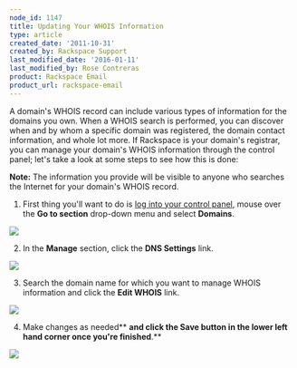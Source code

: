 ```yaml
---
node_id: 1147
title: Updating Your WHOIS Information
type: article
created_date: '2011-10-31'
created_by: Rackspace Support
last_modified_date: '2016-01-11'
last_modified_by: Rose Contreras
product: Rackspace Email
product_url: rackspace-email
---
```


A domain's WHOIS record can include various types of information for the
domains you own. When a WHOIS search is performed, you can discover when
and by whom a specific domain was registered, the domain contact
information, and whole lot more. If Rackspace is your domain's
registrar, you can manage your domain's WHOIS information through the
control panel; let's take a look at some steps to see how this is
done:

**Note:** The information you provide will be visible to anyone
who searches the Internet for your domain's WHOIS record.

1. First thing you'll want to do is [log into your control panel](https://cp.rackspace.com/), mouse over the **Go to section** drop-down menu and select **Domains**.

  ![](http://c800721.r21.cf2.rackcdn.com/UpdatingYourWhoisInformation.png)

2. In the **Manage** section, click the **DNS Settings** link.

  ![](http://c800721.r21.cf2.rackcdn.com/UpdatingYourWhoisInformation2.png)

3. Search the domain name for which you want to manage WHOIS information
and click the **Edit WHOIS** link.

  ![](http://c800721.r21.cf2.rackcdn.com/UpdatingYourWhoisInformation3.png)

4. Make changes as needed** **and click the **Save** button in the lower
left hand corner once you're finished**.**

  ![](http://c800721.r21.cf2.rackcdn.com/UpdatingYourWhoisInformation4.png)
